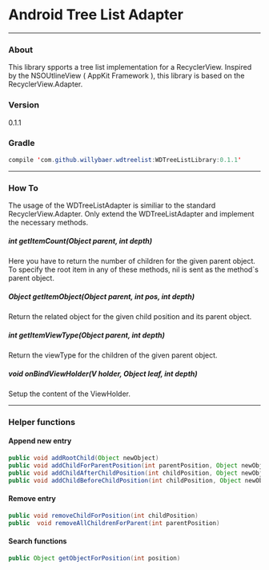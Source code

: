 # Android Tree List Adapter
-----
### About
This library spports a tree list implementation for a RecyclerView. Inspired by the NSOUtlineView ( AppKit Framework ), this library is based on the RecyclerView.Adapter.

### Version
0.1.1

### Gradle
```Java
compile 'com.github.willybaer.wdtreelist:WDTreeListLibrary:0.1.1'
```

------
### How To
The usage of the WDTreeListAdapter is similiar to the standard RecyclerView.Adapter. Only extend the WDTreeListAdapter and implement the necessary methods.

##### int getItemCount(Object parent, int depth)
Here you have to return the number of children for the given parent object. To specify the root item in any of these methods, nil is sent as the method`s parent object.

##### Object getItemObject(Object parent, int pos, int depth)
Return the related object for the given child position and its parent object.

##### int getItemViewType(Object parent, int depth)
Return the viewType for the children of the given parent object.

##### void onBindViewHolder(V holder, Object leaf, int depth)
Setup the content of the ViewHolder.

------
### Helper functions
#### Append new entry
```Java
public void addRootChild(Object newObject)
public void addChildForParentPosition(int parentPosition, Object newObject)
public void addChildAfterChildPosition(int childPosition, Object newObject)
public void addChildBeforeChildPosition(int childPosition, Object newObject)
```
#### Remove entry
```Java
public void removeChildForPosition(int childPosition)
public  void removeAllChildrenForParent(int parentPosition)
```
#### Search functions
```Java
public Object getObjectForPosition(int position)
```